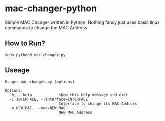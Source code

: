 # mac-changer-python
Simple MAC Changer written in Python. Nothing fancy just uses basic linux commands to change the MAC Address
## How to Run?
```sudo python3 mac-changer.py```
## Useage
```
Usage: mac-changer.py [options]

Options:
  -h, --help            show this help message and exit
  -i INTERFACE, --interface=INTERFACE
                        Interface to change its MAC Address
  -m NEW_MAC, --mac=NEW_MAC
                        New MAC Address
                        ```
